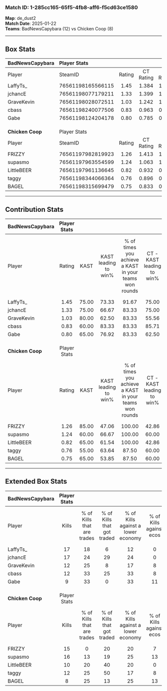 ### Match ID: 1-285cc165-65f5-4fb8-aff6-f5cd63ce1580  
**Map**: de_dust2  
**Match Date**: 2025-01-22  
**Teams**: BadNewsCapybara (12) vs Chicken Coop (8)  

---  

## Box Stats  

| **BadNewsCapybara** | Player Stats      |        |           |          |       |       |       |         |        |      |     |
| :- | :- | :-: | :-: | :-: | :-: | :-: | :-: | :-: | :-: | :-: | :-: |
| Player              | SteamID           | Rating | CT Rating | T Rating | KAST  |  ADR  | Kills | Assists | Deaths | K/D  | HS% |
| LaffyTs_            | 76561198165566115 |  1.45  |   1.384   |  1.583   | 75.00 | 95.3  |  17   |    2    |   8    | 2.13 | 58  |
| jchancE             | 76561198077179211 |  1.33  |   1.399   |  1.472   | 75.00 | 88.0  |  17   |    4    |   12   | 1.42 | 47  |
| GraveKevin          | 76561198028072511 |  1.03  |   1.242   |  1.127   | 80.00 | 63.5  |  12   |    2    |   13   | 0.92 | 50  |
| cbass               | 76561198240077506 |  0.83  |   0.963   |  0.840   | 60.00 | 64.0  |  12   |    1    |   15   | 0.80 | 41  |
| Gabe                | 76561198124204178 |  0.80  |   0.785   |  0.994   | 65.00 | 62.6  |   9   |    4    |   13   | 0.69 | 55  |
|                     |                   |        |           |          |       |       |       |         |        |      |     |
|                     |                   |        |           |          |       |       |       |         |        |      |     |
|                     |                   |        |           |          |       |       |       |         |        |      |     |
| **Chicken Coop**    | Player Stats      |        |           |          |       |       |       |         |        |      |     |
| Player              | SteamID           | Rating | CT Rating | T Rating | KAST  |  ADR  | Kills | Assists | Deaths | K/D  | HS% |
| FRIZZY              | 76561197982819923 |  1.26  |   1.413   |  1.416   | 85.00 | 81.7  |  15   |    2    |   13   | 1.15 | 26  |
| supasmo             | 76561197963554599 |  1.24  |   1.063   |  1.387   | 60.00 | 104.2 |  16   |    2    |   11   | 1.45 | 43  |
| LittleBEER          | 76561197961136645 |  0.82  |   0.932   |  0.775   | 65.00 | 57.6  |  10   |    2    |   13   | 0.77 | 70  |
| taggy               | 76561198344066364 |  0.76  |   0.896   |  0.750   | 55.00 | 60.1  |  12   |    3    |   16   | 0.75 | 33  |
| BAGEL               | 76561198315699479 |  0.75  |   0.833   |  0.736   | 65.00 | 64.1  |   8   |    7    |   14   | 0.57 | 62  |
---  

## Contribution Stats  

| **BadNewsCapybara** | Player Stats |       |                      |                                                        |                           |                                                             |                          |                                                            |
| :- | :-: | :-: | :-: | :-: | :-: | :-: | :-: | :-: |
| Player              |    Rating    | KAST  | KAST leading to win% | % of times you achieve a KAST in your teams won rounds | CT - KAST leading to win% | CT - % of times you achieve a KAST in your teams won rounds | T - KAST leading to win% | T - % of times you achieve a KAST in your teams won rounds |
| LaffyTs_            |     1.45     | 75.00 |        73.33         |                         91.67                          |           75.00           |                           100.00                            |          71.43           |                           83.33                            |
| jchancE             |     1.33     | 75.00 |        66.67         |                         83.33                          |           75.00           |                           100.00                            |          57.14           |                           66.67                            |
| GraveKevin          |     1.03     | 80.00 |        62.50         |                         83.33                          |           55.56           |                            83.33                            |          71.43           |                           83.33                            |
| cbass               |     0.83     | 60.00 |        83.33         |                         83.33                          |           85.71           |                           100.00                            |          80.00           |                           66.67                            |
| Gabe                |     0.80     | 65.00 |        76.92         |                         83.33                          |           62.50           |                            83.33                            |          100.00          |                           83.33                            |
|                     |              |       |                      |                                                        |                           |                                                             |                          |                                                            |
|                     |              |       |                      |                                                        |                           |                                                             |                          |                                                            |
|                     |              |       |                      |                                                        |                           |                                                             |                          |                                                            |
| **Chicken Coop**    | Player Stats |       |                      |                                                        |                           |                                                             |                          |                                                            |
| Player              |    Rating    | KAST  | KAST leading to win% | % of times you achieve a KAST in your teams won rounds | CT - KAST leading to win% | CT - % of times you achieve a KAST in your teams won rounds | T - KAST leading to win% | T - % of times you achieve a KAST in your teams won rounds |
| FRIZZY              |     1.26     | 85.00 |        47.06         |                         100.00                         |           42.86           |                           100.00                            |          50.00           |                           100.00                           |
| supasmo             |     1.24     | 60.00 |        66.67         |                         100.00                         |           60.00           |                           100.00                            |          71.43           |                           100.00                           |
| LittleBEER          |     0.82     | 65.00 |        61.54         |                         100.00                         |           42.86           |                           100.00                            |          83.33           |                           100.00                           |
| taggy               |     0.76     | 55.00 |        63.64         |                         87.50                          |           60.00           |                           100.00                            |          66.67           |                           80.00                            |
| BAGEL               |     0.75     | 65.00 |        53.85         |                         87.50                          |           60.00           |                           100.00                            |          50.00           |                           80.00                            |
---  

## Extended Box Stats  

| **BadNewsCapybara** | Player Stats |                            |                            |                                    |                         |                              |                                 |        |                             |                                     |                          |                               |                            |
| :- | :-: | :-: | :-: | :-: | :-: | :-: | :-: | :-: | :-: | :-: | :-: | :-: | :-: |
| Player              |    Kills     | % of Kills that are trades | % of Kills that got traded | % of Kills against a lower economy | % of Kills against ecos | % of Kills that are flawless | % of Kills that are close duels | Deaths | % of Deaths that get traded | % of Deaths against a lower economy | % of Deaths against ecos | % of Deaths that are flawless | % of Deaths that are close |
| LaffyTs_            |      17      |             18             |             6              |                 12                 |            0            |              59              |               18                |   8    |             13              |                 25                  |            13            |              38               |             38             |
| jchancE             |      17      |             24             |             29             |                 24                 |            0            |              65              |                0                |   12   |             33              |                 17                  |            8             |              67               |             8              |
| GraveKevin          |      12      |             25             |             8              |                 17                 |            8            |              67              |               17                |   13   |             46              |                 15                  |            0             |              69               |             0              |
| cbass               |      12      |             33             |             25             |                 33                 |            8            |              58              |                0                |   15   |             20              |                 20                  |            0             |              80               |             7              |
| Gabe                |      9       |             33             |             0              |                 33                 |           11            |              78              |                0                |   13   |             23              |                 15                  |            0             |              77               |             8              |
|                     |              |                            |                            |                                    |                         |                              |                                 |        |                             |                                     |                          |                               |                            |
|                     |              |                            |                            |                                    |                         |                              |                                 |        |                             |                                     |                          |                               |                            |
|                     |              |                            |                            |                                    |                         |                              |                                 |        |                             |                                     |                          |                               |                            |
| **Chicken Coop**    | Player Stats |                            |                            |                                    |                         |                              |                                 |        |                             |                                     |                          |                               |                            |
| Player              |    Kills     | % of Kills that are trades | % of Kills that got traded | % of Kills against a lower economy | % of Kills against ecos | % of Kills that are flawless | % of Kills that are close duels | Deaths | % of Deaths that get traded | % of Deaths against a lower economy | % of Deaths against ecos | % of Deaths that are flawless | % of Deaths that are close |
| FRIZZY              |      15      |             0              |             20             |                 20                 |            7            |              60              |                7                |   13   |             46              |                  0                  |            0             |              85               |             0              |
| supasmo             |      16      |             13             |             19             |                 25                 |           13            |              69              |                0                |   11   |              0              |                  0                  |            0             |              27               |             27             |
| LittleBEER          |      10      |             20             |             40             |                 20                 |            0            |              60              |               10                |   13   |              8              |                  8                  |            0             |              62               |             8              |
| taggy               |      12      |             25             |             50             |                 17                 |            8            |              92              |                8                |   16   |             13              |                  6                  |            6             |              63               |             6              |
| BAGEL               |      8       |             25             |             13             |                 25                 |           13            |              63              |               38                |   14   |              7              |                  0                  |            0             |              79               |             0              |
